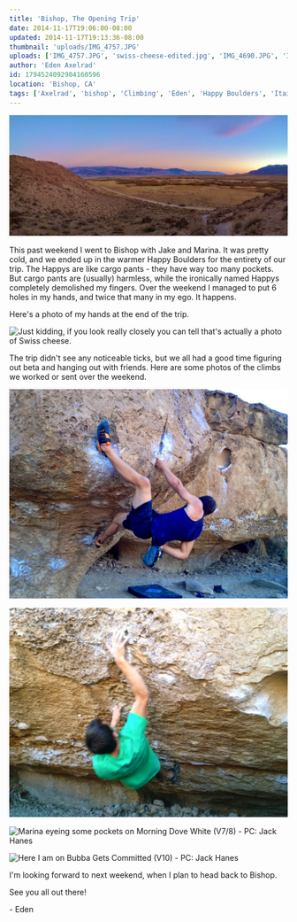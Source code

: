 ```yaml
---
title: 'Bishop, The Opening Trip'
date: 2014-11-17T19:06:00-08:00
updated: 2014-11-17T19:13:36-08:00
thumbnail: 'uploads/IMG_4757.JPG'
uploads: ['IMG_4757.JPG', 'swiss-cheese-edited.jpg', 'IMG_4690.JPG', 'IMG_4715.JPG', 'IMG_4793.jpg', 'IMG_4790.jpg']
author: 'Eden Axelrad'
id: 1794524092904160596
location: 'Bishop, CA'
tags: ['Axelrad', 'bishop', 'Climbing', 'Eden', 'Happy Boulders', 'Itai']
---
```


![](uploads/IMG_4757.JPG)

This past weekend I went to Bishop with Jake and Marina. It was pretty cold, and we ended up in the warmer Happy Boulders for the entirety of our trip. The Happys are like cargo pants - they have way too many pockets. But cargo pants are (usually) harmless, while the ironically named Happys completely demolished my fingers. Over the weekend I managed to put 6 holes in my hands, and twice that many in my ego. It happens.

Here's a photo of my hands at the end of the trip.

![Just kidding, if you look really closely you can tell that's actually a photo of Swiss cheese.](uploads/swiss-cheese-edited.jpg)

The trip didn't see any noticeable ticks, but we all had a good time figuring out beta and hanging out with friends. Here are some photos of the climbs we worked or sent over the weekend.

![Jake working out the moves on Every Color You Are (V6)](uploads/IMG_4690.JPG)

![Danny on his send of Action Figure (V6)](uploads/IMG_4715.JPG)

![Marina eyeing some pockets on Morning Dove White (V7/8) - PC: Jack Hanes](uploads/IMG_4793.jpg)

![Here I am on Bubba Gets Committed (V10) - PC: Jack Hanes](uploads/IMG_4790.jpg)

I'm looking forward to next weekend, when I plan to head back to Bishop.

See you all out there!

\- Eden
